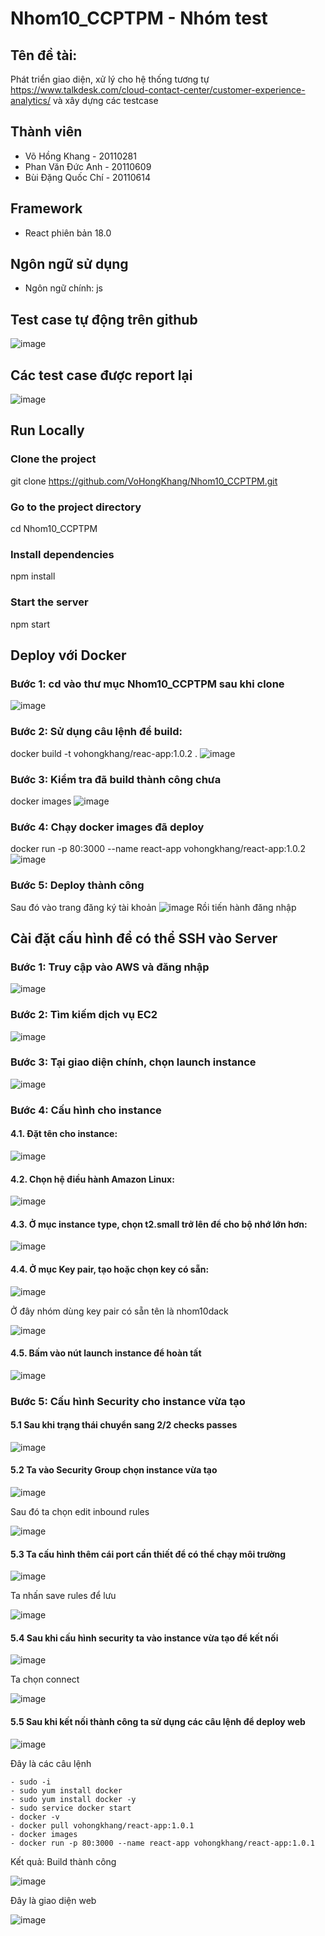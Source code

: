 # Nhom10_CCPTPM - Nhóm test
## Tên đề tài:
Phát triển giao diện, xử lý cho hệ thống tương tự https://www.talkdesk.com/cloud-contact-center/customer-experience-analytics/ và xây dựng các testcase

## Thành viên
* Võ Hồng Khang - 20110281
* Phan Văn Đức Anh - 20110609
* Bùi Đặng Quốc Chí - 20110614

## Framework
* React phiên bản 18.0


## Ngôn ngữ sử dụng
* Ngôn ngữ chính: js


## Test case tự động trên github 
![image](https://github.com/VoHongKhang/Nhom10_CCPTPM/assets/87598819/aa35395f-dfcb-4210-b17e-9dca23a965d8)


## Các test case được report lại 
![image](https://github.com/VoHongKhang/Nhom10_CCPTPM/assets/87598819/7bef65d3-4196-4de7-a9d9-447809349ac9)



## Run Locally
### Clone the project
git clone https://github.com/VoHongKhang/Nhom10_CCPTPM.git
### Go to the project directory 
cd Nhom10_CCPTPM
### Install dependencies
npm install
### Start the server
npm start

## Deploy với Docker
### Bước 1: cd vào thư mục Nhom10_CCPTPM sau khi clone
![image](https://github.com/VoHongKhang/Nhom10_CCPTPM/assets/87598819/5c703d9e-97cd-4cc5-a5aa-4a5423294878)

### Bước 2: Sử dụng câu lệnh để build:
docker build -t vohongkhang/reac-app:1.0.2 .
![image](https://github.com/VoHongKhang/Nhom10_CCPTPM/assets/87598819/ce10e455-5f3c-41af-89c6-2c5d3e9fe02e)

### Bước 3: Kiểm tra đã build thành công chưa
docker images
![image](https://github.com/VoHongKhang/Nhom10_CCPTPM/assets/87598819/97cba82c-758e-4f67-9fa4-05be481a7203)

### Bước 4: Chạy docker images đã deploy
docker run -p 80:3000 --name react-app vohongkhang/react-app:1.0.2
![image](https://github.com/VoHongKhang/Nhom10_CCPTPM/assets/87598819/0858e966-68af-47be-8e90-01445dc9eaf2)

### Bước 5: Deploy thành công
Sau đó vào trang đăng ký tài khoản
![image](https://github.com/VoHongKhang/Nhom10_CCPTPM/assets/87598819/a03c7a9c-ab03-4056-bf45-e7e43619732b)
Rồi tiến hành đăng nhập
## Cài đặt cấu hình để có thể SSH vào Server
### Bước 1: Truy cập vào AWS và đăng nhập

![image](https://github.com/VoHongKhang/Nhom10_CCPTPM/assets/119037853/24e1dedf-bc33-4e6d-8bdf-58e9ae47b06d)

### Bước 2: Tìm kiếm dịch vụ EC2

![image](https://github.com/VoHongKhang/Nhom10_CCPTPM/assets/119037853/2d318d4a-4612-4d63-a3d8-43bee2ae1284)

### Bước 3: Tại giao diện chính, chọn launch instance

![image](https://github.com/VoHongKhang/Nhom10_CCPTPM/assets/119037853/c00db6e3-8656-450c-88c5-5947b55be40e)

### Bước 4: Cấu hình cho instance
#### 4.1. Đặt tên cho instance:

![image](https://github.com/VoHongKhang/Nhom10_CCPTPM/assets/119037853/4912ebfd-eca8-45f8-ba34-cb8c98ef8401)

#### 4.2. Chọn hệ điều hành Amazon Linux:

![image](https://github.com/VoHongKhang/Nhom10_CCPTPM/assets/119037853/989d5c27-7cc6-40ac-a1f0-40afb689a6a6)

#### 4.3. Ở mục instance type, chọn t2.small trở lên để cho bộ nhớ lớn hơn:

![image](https://github.com/VoHongKhang/Nhom10_CCPTPM/assets/119037853/a28defd1-b3ad-4655-b8ee-4fca0930c23f)

#### 4.4. Ở mục Key pair, tạo hoặc chọn key có sẵn:

![image](https://github.com/VoHongKhang/Nhom10_CCPTPM/assets/119037853/e5964068-6716-48a3-9f13-5b7a491efc40)

Ở đây nhóm dùng key pair có sẵn tên là nhom10dack

![image](https://github.com/VoHongKhang/Nhom10_CCPTPM/assets/119037853/76d8afa5-3456-4674-8a0f-1605ca2a4b75)

#### 4.5. Bấm vào nút launch instance để hoàn tất

![image](https://github.com/VoHongKhang/Nhom10_CCPTPM/assets/119037853/e9916a93-5019-4ae0-9cca-d0dadd9175ff)

### Bước 5: Cấu hình Security cho instance vừa tạo
#### 5.1 Sau khi trạng thái chuyển sang 2/2 checks passes

![image](https://github.com/VoHongKhang/Nhom10_CCPTPM/assets/119037853/ec4ea6f9-a7de-4df8-9002-1b7130f0f9d7)

#### 5.2 Ta vào Security Group chọn instance vừa tạo

![image](https://github.com/VoHongKhang/Nhom10_CCPTPM/assets/119037853/dc31461c-3d92-476c-b4de-0a98df1e92a2)

Sau đó ta chọn edit inbound rules

![image](https://github.com/VoHongKhang/Nhom10_CCPTPM/assets/119037853/fb02d652-a71c-459c-b1e9-f0ced4149c0f)


#### 5.3 Ta cấu hình thêm cái port cần thiết để có thể chạy môi trường

![image](https://github.com/VoHongKhang/Nhom10_CCPTPM/assets/119037853/000ea2a7-8011-4efd-be9a-c3caa2840532)

Ta nhấn save rules để lưu

![image](https://github.com/VoHongKhang/Nhom10_CCPTPM/assets/119037853/bdcbde52-752e-4d8a-b28d-afd54bbac4f5)

#### 5.4 Sau khi cấu hình security ta vào instance vừa tạo để kết nối

![image](https://github.com/VoHongKhang/Nhom10_CCPTPM/assets/119037853/88902dcd-54db-4564-aa5b-8b4152851e25)

Ta chọn connect

![image](https://github.com/VoHongKhang/Nhom10_CCPTPM/assets/119037853/4d8d714f-cb66-4601-a9da-a031dd2c2066)

#### 5.5 Sau khi kết nối thành công ta sử dụng các câu lệnh để deploy web

![image](https://github.com/VoHongKhang/Nhom10_CCPTPM/assets/119037853/93f6c784-8137-4ae2-abcc-0d13cb94c795)

Đây là các câu lệnh
```
- sudo -i
- sudo yum install docker
- sudo yum install docker -y
- sudo service docker start
- docker -v
- docker pull vohongkhang/react-app:1.0.1
- docker images
- docker run -p 80:3000 --name react-app vohongkhang/react-app:1.0.1
```

Kết quả: Build thành công

![image](https://github.com/VoHongKhang/Nhom10_CCPTPM/assets/119037853/6f44f99a-0de8-487b-b827-7dbb7b0401cc)

Đây là giao diện web

![image](https://github.com/VoHongKhang/Nhom10_CCPTPM/assets/119037853/5a3ebc0a-cbeb-4784-b691-83422f1654e9)

 


